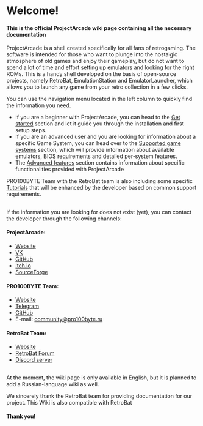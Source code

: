 # Welcome!

#### This is the official ProjectArcade wiki page containing all the necessary documentation

ProjectArcade is a shell created specifically for all fans of retrogaming. The software is intended for those who want to plunge into the nostalgic atmosphere of old games and enjoy their gameplay, but do not want to spend a lot of time and effort setting up emulators and looking for the right ROMs. This is a handy shell developed on the basis of open-source projects, namely RetroBat, EmulationStation and EmulatorLauncher, which allows you to launch any game from your retro collection in a few clicks.

You can use the navigation menu located in the left column to quickly find the information you need.

* If you are a beginner with ProjectArcade, you can head to the [Get started](get-started/prerequisites.md) section and let it guide you through the installation and first setup steps.
* If you are an advanced user and you are looking for information about a specific Game System, you can head over to the [Supported game systems](systems-and-emulators/supported-game-systems/) section, which will provide information about available emulators, BIOS requirements and detailed per-system features.
* The [Advanced features](#) section contains information about specific functionalities provided with ProjectArcade

PRO100BYTE Team with the RetroBat team is also including some specific [Tutorials](#) that will be enhanced by the developer based on common support requirements.

##

If the information you are looking for does not exist (yet), you can contact the developer through the following channels:

#### ProjectArcade:

* [Website](https://projectarcade.ru)
* [VK](https://vk.com/projectarcade)
* [GitHub](https://github.com/PRO100BYTE/ProjectArcade)
* [Itch.io](https://thedayg0ne.itch.io/projectarcade)
* [SourceForge](https://sourceforge.net/projects/projectarcade/)

#### PRO100BYTE Team:

* [Website](https://pro100byte.ru)
* [Telegram](https://t.me/thedayg0ne)
* [GitHub](https://github.com/PRO100BYTE)
* E-mail: community@pro100byte.ru

#### RetroBat Team:

* [Website](https://www.retrobat.org/)
* [RetroBat Forum](https://social.retrobat.org/forum)
* [Discord server](https://social.retrobat.org/discord)

##

At the moment, the wiki page is only available in English, but it is planned to add a Russian-language wiki as well.

We sincerely thank the RetroBat team for providing documentation for our project. This Wiki is also compatible with RetroBat

#### Thank you!